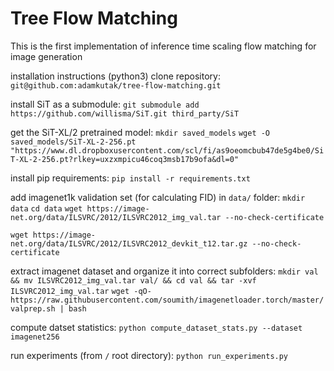 # Tree Flow Matching
This is the first implementation of inference time scaling flow matching for image generation

installation instructions (python3)
clone repository:
`git@github.com:adamkutak/tree-flow-matching.git`

install SiT as a submodule:
`git submodule add https://github.com/willisma/SiT.git third_party/SiT`

get the SiT-XL/2 pretrained model:
`mkdir saved_models`
`wget -O saved_models/SiT-XL-2-256.pt "https://www.dl.dropboxusercontent.com/scl/fi/as9oeomcbub47de5g4be0/SiT-XL-2-256.pt?rlkey=uxzxmpicu46coq3msb17b9ofa&dl=0"`


install pip requirements:
`pip install -r requirements.txt`

add imagenet1k validation set (for calculating FID) in `data/` folder:
`mkdir data`
`cd data`
`wget https://image-net.org/data/ILSVRC/2012/ILSVRC2012_img_val.tar --no-check-certificate`

`wget https://image-net.org/data/ILSVRC/2012/ILSVRC2012_devkit_t12.tar.gz --no-check-certificate`

extract imagenet dataset and organize it into correct subfolders:
`mkdir val && mv ILSVRC2012_img_val.tar val/ && cd val && tar -xvf ILSVRC2012_img_val.tar`
`wget -qO- https://raw.githubusercontent.com/soumith/imagenetloader.torch/master/valprep.sh | bash`

compute datset statistics:
`python compute_dataset_stats.py --dataset imagenet256`

run experiments (from `/` root directory):
`python run_experiments.py`
